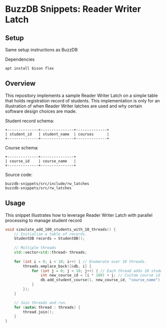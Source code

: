 # BuzzDB Snippets: Reader Writer Latch

## Setup
Same setup instructions as BuzzDB

Dependencies

```
apt install bison flex
```

## Overview
This repository implements a sample Reader Writer Latch
on a simple table that holds registration record of
students. This implementation is only for an illustration
of when Reader Writer latches are used and why certain 
software design choices are made.

Student record schema:

```
+--------------+---------------+--------------+
| student_id   | student_name  | courses      |
+--------------+---------------+--------------+
```

Course schema:

```
+--------------+---------------+
| course_id    | course_name   |
+--------------+---------------+
```

Source code:
```
buzzdb-snippets/src/include/rw_latches
buzzdb-snippets/src/rw_latches
```

## Usage
This snippet illustrates how to leverage Reader Writer Latch
with parallel processing to manage student record
```cpp
void simulate_add_100_students_with_10_threads() {
    // Initialize a table of records.
    StudentDB records = StudentDB();
    
    // Multiple threads
    std::vector<std::thread> threads;
    
    for (int i = 0; i < 10; i++) { // Enumerate over 10 threads.
        threads.emplace_back([&db, i] {
            for (int j = 0; j < 10; j++) { // Each thread adds 10 students.
                int new_course_id = (i * 100) + j; // Custom course id for illustration.
                db.add_student_course(1, new_course_id, "course_name"); // Add a student.
            }
        });
    }

    // Join threads and run.
    for (auto& thread : threads) {
        thread.join();
    }
}
```
